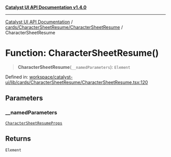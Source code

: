 [**Catalyst UI API Documentation v1.4.0**](../../../../README.md)

---

[Catalyst UI API Documentation](../../../../README.md) / [cards/CharacterSheetResume/CharacterSheetResume](../README.md) / CharacterSheetResume

# Function: CharacterSheetResume()

> **CharacterSheetResume**(`__namedParameters`): `Element`

Defined in: [workspace/catalyst-ui/lib/cards/CharacterSheetResume/CharacterSheetResume.tsx:120](https://github.com/TheBranchDriftCatalyst/catalyst-ui/blob/main/lib/cards/CharacterSheetResume/CharacterSheetResume.tsx#L120)

## Parameters

### \_\_namedParameters

[`CharacterSheetResumeProps`](../interfaces/CharacterSheetResumeProps.md)

## Returns

`Element`
